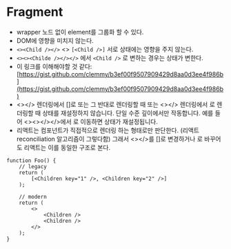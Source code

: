 # Fragment
- wrapper 노드 없이 element를 그룹화 할 수 있다.
- DOM에 영향을 미치지 않는다.
- `<><Child /></>` <> `[<Child />]` 서로 상태에는 영향을 주지 않는다.
- `<><><Childe /></></>` 에서 `<Child />` 로 변하는 경우는 상태가 변한다.
- 이 링크를 이해해야할 것 같다: [https://gist.github.com/clemmy/b3ef00f9507909429d8aa0d3ee4f986b](https://gist.github.com/clemmy/b3ef00f9507909429d8aa0d3ee4f986b)
- <><Child /></> 렌더링에서 [<Child />]로 또는 그 반대로 렌더링할 때 또는 <><Child /></> 렌더링에서 <Child />로 렌더링할 때 상태를 재설정하지 않습니다. 단일 수준 깊이에서만 작동합니다. 예를 들어 <><><Child /></></>에서 <Child />로 이동하면 상태가 재설정됩니다.
- 리액트는 컴포넌트가 직접적으로 렌더링 하는 형태로만 판단한다. (리액트 reconciliation 알고리즘이 그렇다함) 그래서 <><Child /></>를 [<Child />]로 변경하거나 <Child />로 바꾸어도 리액트는 이를 동일한 구조로 본다.

```
function Foo() {
    // legacy
    return (
        [<Children key="1" />, <Children key="2" />]
    );

    // modern
    return (
        <>
            <Children />
            <Children />
        </>
    );
}
```
